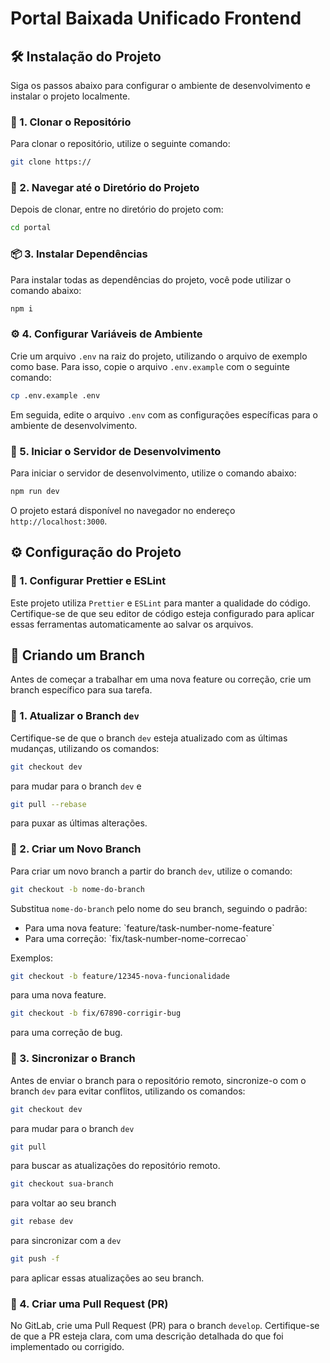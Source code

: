 # Portal Baixada Unificado Frontend

## 🛠 Instalação do Projeto

Siga os passos abaixo para configurar o ambiente de desenvolvimento e instalar o projeto localmente.

### 🔄 1. Clonar o Repositório

Para clonar o repositório, utilize o seguinte comando:

```bash
git clone https://
```

### 📂 2. Navegar até o Diretório do Projeto

Depois de clonar, entre no diretório do projeto com:

```bash
cd portal
```

### 📦 3. Instalar Dependências

Para instalar todas as dependências do projeto, você pode utilizar o comando abaixo:

```bash
npm i
```

### ⚙️ 4. Configurar Variáveis de Ambiente

Crie um arquivo `.env` na raiz do projeto, utilizando o arquivo de exemplo como base. Para isso, copie o arquivo `.env.example` com o seguinte comando:

```bash
cp .env.example .env
```

Em seguida, edite o arquivo `.env` com as configurações específicas para o ambiente de desenvolvimento.

### 🚀 5. Iniciar o Servidor de Desenvolvimento

Para iniciar o servidor de desenvolvimento, utilize o comando abaixo:

```bash
npm run dev
```

O projeto estará disponível no navegador no endereço `http://localhost:3000`.

## ⚙️ Configuração do Projeto

### 🔧 1. Configurar Prettier e ESLint

Este projeto utiliza `Prettier` e `ESLint` para manter a qualidade do código. Certifique-se de que seu editor de código esteja configurado para aplicar essas ferramentas automaticamente ao salvar os arquivos.

## 🚀 Criando um Branch

Antes de começar a trabalhar em uma nova feature ou correção, crie um branch específico para sua tarefa.

### 🔄 1. Atualizar o Branch `dev`

Certifique-se de que o branch `dev` esteja atualizado com as últimas mudanças, utilizando os comandos:

```bash
git checkout dev
```

para mudar para o branch `dev` e

```bash
git pull --rebase
```

para puxar as últimas alterações.

### 🌱 2. Criar um Novo Branch

Para criar um novo branch a partir do branch `dev`, utilize o comando:

```bash
git checkout -b nome-do-branch
```

Substitua `nome-do-branch` pelo nome do seu branch, seguindo o padrão:

- Para uma nova feature: \`feature/task-number-nome-feature\`
- Para uma correção: \`fix/task-number-nome-correcao\`

Exemplos:

```bash
git checkout -b feature/12345-nova-funcionalidade
```

para uma nova feature.

```bash
git checkout -b fix/67890-corrigir-bug
```

para uma correção de bug.

### 🔄 3. Sincronizar o Branch

Antes de enviar o branch para o repositório remoto, sincronize-o com o branch `dev` para evitar conflitos, utilizando os comandos:

```bash
git checkout dev
```

para mudar para o branch `dev`

```bash
git pull
```

para buscar as atualizações do repositório remoto.

```bash
git checkout sua-branch
```

para voltar ao seu branch

```bash
git rebase dev
```

para sincronizar com a `dev`

```bash
git push -f
```

para aplicar essas atualizações ao seu branch.

### 🔀 4. Criar uma Pull Request (PR)

No GitLab, crie uma Pull Request (PR) para o branch `develop`. Certifique-se de que a PR esteja clara, com uma descrição detalhada do que foi implementado ou corrigido.
